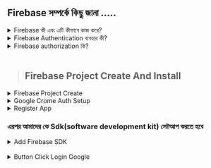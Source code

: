 ## Firebase  সম্পর্কে  কিছু জানা .....

<details>
 <summary>   Firebase কী এবং এটি কীভাবে কাজ করে?</summary>
 <br>
Firebase রিয়েলটাইম ডাটাবেস আপনাকে ক্লায়েন্ট-সাইড কোড থেকে সরাসরি ডাটাবেসে নিরাপদ অ্যাক্সেসের অনুমতি দিয়ে সমৃদ্ধ, সহযোগী অ্যাপ্লিকেশন তৈরি করতে দেয়। ডেটা স্থানীয়ভাবে বজায় থাকে এবং এমনকি অফলাইনে থাকা সত্ত্বেও, রিয়েলটাইম ইভেন্টগুলি অব্যাহত থাকে, যা শেষ ব্যবহারকারীকে একটি প্রতিক্রিয়াশীল অভিজ্ঞতা প্রদান করে
</details>

<details>
 <summary>    Firebase Authentication ব্যবহার কী?</summary>
 <br>
আপনি ফায়ারবেস Authentication  ব্যবহার করতে পারেন যাতে ব্যবহারকারীরা ইমেল ঠিকানা এবং পাসওয়ার্ড সাইন-ইন সহ এক বা একাধিক সাইন-ইন পদ্ধতি ব্যবহার করে আপনার অ্যাপে সাইন ইন করতে পারে, এবং গুগল সাইন-ইন এবং ফেসবুক লগইন-এর মতো সংঘবদ্ধ পরিচয় প্রদানকারী।
</details>
<details>
 <summary>   Firebase authorization কি?</summary>
 <br>
Firebase authorization আপনার অ্যাপে ব্যবহারকারীদের authorization জন্য ব্যাকএন্ড পরিষেবা, সহজেই ব্যবহারযোগ্য SDKs এবং প্রস্তুত UI লাইব্রেরি সরবরাহ করে। এটি পাসওয়ার্ড, ফোন নম্বর, গুগল, ফেসবুক এবং টুইটারের মতো জনপ্রিয় সংঘবদ্ধ পরিচয় প্রদানকারী এবং আরও অনেক কিছু ব্যবহার করে প্রমাণীকরণ সমর্থন করে
</details>
<br>

> ## Firebase Project Create And Install

<details>
 <summary> Firebase Project  Create </summary>
 <br>

Firebase প্রজেক্ট   তৈরী করার জন্য  শুরুতে  ওয়েবসাইট এ যেতে হবে  এবং সেখানে   থেকে গেট স্টার্টেড  বা গত তো কনসোল এ ক্লিক করতে   হবে
![create project ](https://i.ibb.co/KqzXZKj/Screenshot-1.png)
![create project ](https://i.ibb.co/J2v7GvX/Screenshot-2.png)

#### তারপর প্রজেক্ট এর নির্দিষ্ট নাম দিয়ে   প্রজেক্ট বানাতে হবে এবং  কন্টিনিউ এ ক্লিক করতে হবে 
![create project ](https://i.ibb.co/ZNdRBGm/Screenshot-4.png)

#### যদি এনালিটিক্স   প্রয়োজন হয়  তখন এনাবল করে দিতে হবে।  যদি  প্রজন  না হয় তাহলে এনাবল অফ করে দিতে হবে 
![create project ](https://i.ibb.co/rGQ7w32/Screenshot-5.png)

####  Firebase Auth  সেটআপ করার জন্য আমাকে   Authentication মেনুতে ক্লিক  করতে হবে এবং সেখানে থেকে Get Started  এ ক্লিক করতে হবে 
![create project ](https://i.ibb.co/sHxYDyF/Screenshot-6.png)

### Firebase Auth  এর sign-in method  হিসেবে যেকোনো মেথড প পছন্দ করে নিয়ে সেটা সেটআপ করতে হবে 
![create project ](https://i.ibb.co/7Q406mR/Screenshot-7.png)
</details>

<details>
 <summary>  Google Crome Auth Setup </summary>
 <br>

####  শুরুতে  গুগল কে এনাবল করে নিতে হবে।  তারপর সবাই যে প্রজেক্ট এর  নাম দেখতে পারবে সেই নাম তা দিতে হবে।  এবং তারপর আমাদের সাপোর্ট এর জন্য একটি ইমেইল  দিয়ে দিতে হবে আমাদের  ডিফাউল্ট ভাবে যে ইমেইল  দিয়ে একাউন্ট করা  হয় সেই ইমেইল একাউন্ট  ব্যাবহার করা হয় সেটাই দেওয়া হয় 

![create project ](https://i.ibb.co/smcBKbd/Screenshot-8.png)

</details>

<details>
 <summary>  Register App </summary>

 ####  এরপর আমাদের  প্রজেক্ট সেটিং এ গিয়ে আমাদের একটি ওয়েব প্রজেক্ট বানাতে হবে

![create project ](https://i.ibb.co/4VQ7n9q/Screenshot-9.png)

> ### এরপর আমাদের Firebase Appp  বানাতে হবে 
![create project ](https://i.ibb.co/LgRWdJc/Screenshot-10.png)
</details>

### এরপর আমাদের কে Sdk(software development kit) সেটআপ করতে হবে 

<details>
 <summary>  Add Firebase SDK </summary>

 ####  এরপর আমাদের  প্রজেক্ট সেটিং এ গিয়ে আমাদের একটি ওয়েব প্রজেক্ট বানাতে হবে 

![create project ](https://i.ibb.co/4VQ7n9q/Screenshot-9.png)

> ### এরপর আমাদের Firebase আপা বানাতে হবে 
> ### Firebase Install 

```javascript 
npm install firebase
```

#### আমাদের কে Firebase Sdk  সেটআপ করার জন্য React  src ফোল্ডার  একটি Friebase  নাম  ফোল্ডার বানাতে হবে।  সেখানে দুইটি ফাইল বানাতে হবে।  
- firebase.config.js
- firebase.initialize.js

> ####  firebase.config.js
```javascript
const firebaseConfig = {
    apiKey: "AIzaSyA373x40RF0Vaisyt6azU-uRRuMVWmjSk8",
    authDomain: "fir-auth-react-9f89e.firebaseapp.com",
    projectId: "fir-auth-react-9f89e",
    storageBucket: "fir-auth-react-9f89e.appspot.com",
    messagingSenderId: "592824404472",
    appId: "1:592824404472:web:a9f3cd5808fdfdd224ae0d"
  };
  export default firebaseConfig;
```


> ####  firebase.initialize.js
```javascript
import { initializeApp } from "firebase/app";
import firebaseConfig from './firebase.config';

const initializeAuthentication = () =>{
    initializeApp(firebaseConfig)
}

export default initializeAuthentication;
```
</details>
<br>

<details>
 <summary>  Button Click Login Google </summary>
 
> #### আমাদের শুরুতে import  getAuth, signInWithPopup, GoogleAuthProvider   করতে হবে।  firebaseAuthticationApp  import   করতে হবে।  একটি  বাটন নিতে হবে এবং বাটন এ একটি অঞ্চলিক ইভেন্ট  ফাঙ্কশন নিতে হবে।  
> #### App.js

```javascript
import { getAuth, signInWithPopup, GoogleAuthProvider } from "firebase/auth";

import './App.css';
import firebaseAuthticationApp from './Firebase/firebase.initialize';

firebaseAuthticationApp();

const handleSingGoogle =() => {
  const auth = getAuth();
  signInWithPopup(auth, provider)
  .then(result => {
    const user = result.user;
    console.log(user);
  })
}

const provider = new GoogleAuthProvider();

function App() {
  return (
    <div className="App">
  <button  onClick={handleSingGoogle}>Google Sign In </button>
    </div>
  );
}

export default App;
```
 </details>
 

 







